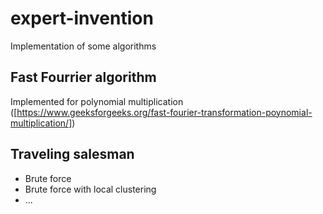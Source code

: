 # expert-invention
Implementation of some algorithms

## Fast Fourrier algorithm
Implemented for polynomial multiplication ([https://www.geeksforgeeks.org/fast-fourier-transformation-poynomial-multiplication/])

## Traveling salesman
- Brute force
- Brute force with local clustering
- ...
